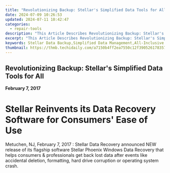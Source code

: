 ```yaml
---
title: "Revolutionizing Backup: Stellar's Simplified Data Tools for All"
date: 2024-07-09 10:26:53
updated: 2024-07-11 10:42:47
categories:
  - repair-tools
description: "This Article Describes Revolutionizing Backup: Stellar's Simplified Data Tools for All"
excerpt: "This Article Describes Revolutionizing Backup: Stellar's Simplified Data Tools for All"
keywords: Stellar Data Backup,Simplified Data Management,All-Inclusive Backup Software,Data Protection Solutions,Efficient Data Tools,Enterprise Data Security,Backup Software Innovation
thumbnail: https://thmb.techidaily.com/a7150b4ff2ea7550c12f390526178357d28d5879ccd1eca0b9ed1b9c559e12d9.jpg
---
```


## Revolutionizing Backup: Stellar's Simplified Data Tools for All

**February 7, 2017**

# **Stellar Reinvents its Data Recovery Software for Consumers' Ease of Use**

Metuchen, NJ, February 7, 2017 : Stellar Data Recovery announced NEW release of its flagship software Stellar Phoenix Windows Data Recovery that helps consumers & professionals get back lost data after events like accidental deletion, formatting, hard drive corruption or operating system crash.


<ins class="adsbygoogle"
     style="display:block"
     data-ad-format="autorelaxed"
     data-ad-client="ca-pub-7571918770474297"
     data-ad-slot="1223367746"></ins>



<ins class="adsbygoogle"
     style="display:block"
     data-ad-client="ca-pub-7571918770474297"
     data-ad-slot="8358498916"
     data-ad-format="auto"
     data-full-width-responsive="true"></ins>

